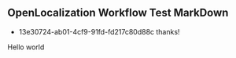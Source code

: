 ## OpenLocalization Workflow Test MarkDown
* 13e30724-ab01-4cf9-91fd-fd217c80d88c 
thanks!

Hello world